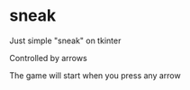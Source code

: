 # sneak
Just simple "sneak" on tkinter

Controlled by arrows

The game will start when you press any arrow
